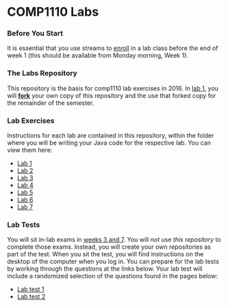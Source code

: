# COMP1110 Labs

### Before You Start

It is essential that you use streams to [enroll](https://cs.anu.edu.au/streams/) in a lab class before the end of week 1 (this should be available from Monday morning, Week 1).

### The Labs Repository

This repository is the basis for comp1110 lab exercises in 2016.   In [lab 1](src/comp1110/lab1/README.md), you will [**fork**](http://docs.gitlab.com/ee/gitlab-basics/fork-project.html) your own copy of this repository and the use that forked copy for the remainder of the semester.

### Lab Exercises

Instructions for each lab are contained in this repository, within the folder
where you will be writing your Java code for the respective lab.
You can view them here:
*  [Lab 1](src/comp1110/lab1/README.md)
*  [Lab 2](src/comp1110/lab2/README.md)
*  [Lab 3](src/comp1110/lab3/README.md)
*  [Lab 4](src/comp1110/lab4/README.md)
*  [Lab 5](src/comp1110/lab5/README.md)
*  [Lab 6](src/comp1110/lab6/README.md)
*  [Lab 7](src/comp1110/lab7/README.md)

### Lab Tests

You will sit in-lab exams in [weeks 3 and 7](https://gitlab.cecs.anu.edu.au/comp1110/comp1110/wikis/schedule).  You will *not* use *this repository* to complete those exams.   Instead, you will create your own repositories as part of the test.   When you sit the test, you will find instructions on the desktop of the computer when you log in.   You can prepare for the lab tests by working through the questions at the links below.   Your lab test will include a randomized selection of the questions found in the pages below:

*  [Lab test 1](labtest1/README.md)
*  [Lab test 2](labtest2/README.md)